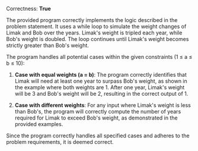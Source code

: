 Correctness: **True**

The provided program correctly implements the logic described in the problem statement. It uses a while loop to simulate the weight changes of Limak and Bob over the years. Limak's weight is tripled each year, while Bob's weight is doubled. The loop continues until Limak's weight becomes strictly greater than Bob's weight. 

The program handles all potential cases within the given constraints (1 ≤ a ≤ b ≤ 10):

1. **Case with equal weights (a = b)**: The program correctly identifies that Limak will need at least one year to surpass Bob's weight, as shown in the example where both weights are 1. After one year, Limak's weight will be 3 and Bob's weight will be 2, resulting in the correct output of 1.

2. **Case with different weights**: For any input where Limak's weight is less than Bob's, the program will correctly compute the number of years required for Limak to exceed Bob's weight, as demonstrated in the provided examples.

Since the program correctly handles all specified cases and adheres to the problem requirements, it is deemed correct.